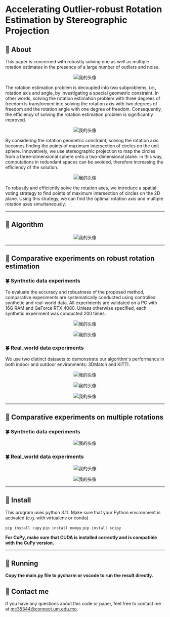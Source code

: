 # Accelerating Outlier-robust Rotation Estimation by Stereographic Projection

## 📝 **About**

This paper is concerned with robustly solving one as well as multiple rotation estimates in the presence of a large number of outliers and noise.

<div align=center>

![我的头像](https://i.imgur.com/cJiYF7P.png)

<div align=left>

The rotation estimation problem is decoupled into two subproblems, i.e., rotation axis and angle, by investigating a special geometric constraint. In other words, solving the rotation estimation problem with three degrees of freedom is transformed into solving the rotation axis with two degrees of freedom and the rotation angle with one degree of freedom. Consequently, the efficiency of solving the rotation estimation problem is significantly improved.

<div align=center>

![我的头像](https://i.imgur.com/dzOiuSX.png)

<div align=left>

By considering the rotation geometric constraint, solving the rotation axis becomes finding the points of maximum intersection of circles on the unit sphere. Innovatively, we use stereographic projection to map the circles from a three-dimensional sphere onto a two-dimensional plane. In this way, computations in redundant spaces can be avoided, therefore increasing the efficiency of the solution.

<div align=center>

![我的头像](https://i.imgur.com/SaGkfUF.png)

<div align=left>
To robustly and efficiently solve the rotation axes, we introduce a spatial voting strategy to find points of maximum intersection of circles on the 2D plane. Using this strategy, we can find the optimal rotation axis and multiple rotation axes simultaneously.

---

## 📝 **Algorithm**

<div align=center>

![我的头像](https://i.imgur.com/1m4PkqG.png)

<div align=left>

---

## 📝 **Comparative experiments on robust rotation estimation**

### 🍀 **Synthetic data experiments**

To evaluate the accuracy and robustness of the proposed method, comparative experiments are systematically conducted using controlled synthetic and real-world data. All experiments are validated on a PC with 16G RAM and GeForce RTX 4080. Unless otherwise specified, each synthetic experiment was conducted 200 times.

<div align=center>

![我的头像](https://i.imgur.com/rjf95z8.png)

<div align=left>

<div align=center>

![我的头像](https://i.imgur.com/WEGNrOc.png)

<div align=left>

### 🍀 **Real_world data experiments**

We use two distinct datasets to demonstrate our algorithm's performance in both indoor and outdoor environments: 3DMatch and KITTI.

<div align=center>

![我的头像](https://i.imgur.com/pDrOocJ.png)

<div align=left>

<div align=center>

![我的头像](https://i.imgur.com/tHuXQP5.png)

<div align=left>
<div align=center>

![我的头像](https://i.imgur.com/xemSAjZ.png)

<div align=left>

---

## 📝 **Comparative experiments on multiple rotations**

### 🍀 **Synthetic data experiments**

<div align=center>

![我的头像](https://i.imgur.com/kmnY54w.png)

<div align=left>

### 🍀 **Real_world data experiments**

<div align=center>

![我的头像](https://i.imgur.com/kJDeRsX.png)

<div align=left>
<div align=center>

![我的头像](https://i.imgur.com/hSc9Hk2.png)

<div align=left>

---

## 🌟 **Install**

This program uses python 3.11. Make sure that your Python environment is activated (e.g. with virtualenv or conda)

`pip install cupy`
`pip install numpy`
`pip install scipy`

**For CuPy, make sure that CUDA is installed correctly and is compatible with the CuPy version.**

---

## 🏁 **Running**

**Copy the main.py file to pycharm or vscode to run the result directly.**

## 🏁 **Contact me**

If you have any questions about this code or paper, feel free to contact me at
[mc35344@connect.um.edu.mo](mc35344@connect.um.edu.mo).



